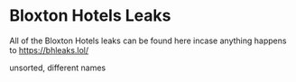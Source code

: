 # Bloxton Hotels Leaks
All of the Bloxton Hotels leaks can be found here incase anything happens to https://bhleaks.lol/

unsorted, different names
